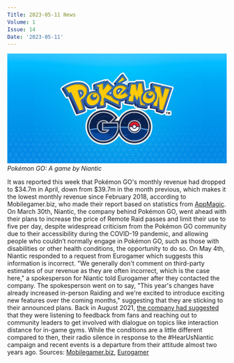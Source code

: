 ```yaml
---
Title: 2023-05-11 News
Volume: 1
Issue: 14
Date: '2023-05-11'
---
```


[![Pokémon GO: A game by Niantic](/web/images/pokemon-go-a-game-by-niantic.jpeg)](/web/images/pokemon-go-a-game-by-niantic.jpeg)*Pokémon GO: A game by Niantic*

It was reported this week that Pokémon GO's monthly revenue had dropped to $34.7m in April, down from $39.7m in the month previous, which makes it the lowest monthly revenue since February 2018, according to Mobilegamer.biz, who made their report based on statistics from [AppMagic](https://appmagic.rocks/product-deck). On March 30th, Niantic, the company behind Pokémon GO, went ahead with their plans to increase the price of Remote Raid passes and limit their use to five per day, despite widespread criticism from the Pokémon GO community due to their accessibility during the COVID-19 pandemic, and allowing people who couldn’t normally engage in Pokémon GO, such as those with disabilities or other health conditions, the opportunity to do so.
On May 4th, Niantic responded to a request from Eurogamer which suggests this information is incorrect. "We generally don't comment on third-party estimates of our revenue as they are often incorrect, which is the case here," a spokesperson for Niantic told Eurogamer after they contacted the company. The spokesperson went on to say, "This year's changes have already increased in-person Raiding and we're excited to introduce exciting new features over the coming months," suggesting that they are sticking to their announced plans.
Back in August 2021, [the company had suggested](https://nianticlabs.com/news/pgo-exploration-bonus-response?hl=en) that they were listening to feedback from fans and reaching out to community leaders to get involved with dialogue on topics like interaction distance for in-game gyms. While the conditions are a little different compared to then, their radio silence in response to the #HearUsNiantic campaign and recent events is a departure from their attitude almost two years ago.
Sources: [Mobilegamer.biz](https://mobilegamer.biz/aprils-top-grossing-mobile-games-worldwide/), [Eurogamer](https://www.eurogamer.net/pokemon-go-developer-dismisses-incorrect-report-that-claimed-revenue-down-to-lowest-since-2018)